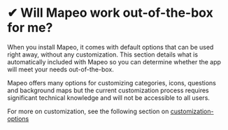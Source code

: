 # ✔ Will Mapeo work out-of-the-box for me?

When you install Mapeo, it comes with default options that can be used right away, without any customization. This section details what is automatically included with Mapeo so you can determine whether the app will meet your needs out-of-the-box.

Mapeo offers many options for customizing categories, icons, questions and background maps but the current customization process requires significant technical knowledge and will not be accessible to all users.

For more on customization, see the following section on [customization-options](../customization-options/ "mention")
